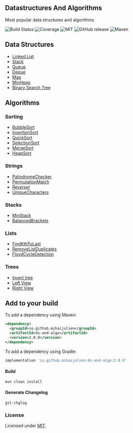 ## Datastructures And Algorithms
Most popular data structures and algorithms

![Build Status](https://travis-ci.com/mihaijulien/datastructures-algorithms.svg?branch=main)
![Coverage](https://img.shields.io/codecov/c/github/mihaijulien/datastructures-algorithms)
![MIT](https://img.shields.io/github/license/mihaijulien/datastructures-algorithms)
![GitHub release](https://img.shields.io/github/v/release/mihaijulien/datastructures-algorithms)
![Maven](https://img.shields.io/maven-central/v/io.github.mihaijulien/ds-and-algo)

## Data Structures

* [Linked List](https://github.com/mihaijulien/datastructures-algorithms/blob/main/src/main/java/io/github/mihaijulien/datastructures/LinkedList.java)
* [Stack](https://github.com/mihaijulien/datastructures-algorithms/blob/main/src/main/java/io/github/mihaijulien/datastructures/Stack.java)
* [Queue](https://github.com/mihaijulien/datastructures-algorithms/blob/main/src/main/java/io/github/mihaijulien/datastructures/Queue.java)
* [Deque](https://github.com/mihaijulien/datastructures-algorithms/blob/main/src/main/java/io/github/mihaijulien/datastructures/Deque.java)
* [Map](https://github.com/mihaijulien/datastructures-algorithms/blob/main/src/main/java/io/github/mihaijulien/datastructures/Map.java)
* [MinHeap](https://github.com/mihaijulien/datastructures-algorithms/blob/main/src/main/java/io/github/mihaijulien/datastructures/MinHeap.java)
* [Binary Search Tree](https://github.com/mihaijulien/datastructures-algorithms/blob/main/src/main/java/io/github/mihaijulien/datastructures/BinarySearchTree.java)

## Algorithms
### Sorting
* [BubbleSort](https://github.com/mihaijulien/datastructures-algorithms/tree/main/src/main/java/io/github/mihaijulien/algorithms/sorting/BubbleSort.java)
* [InsertionSort](https://github.com/mihaijulien/datastructures-algorithms/tree/main/src/main/java/io/github/mihaijulien/algorithms/sorting/InsertionSort.java)
* [QuickSort](https://github.com/mihaijulien/datastructures-algorithms/tree/main/src/main/java/io/github/mihaijulien/algorithms/sorting/QuickSort.java)
* [SelectionSort](https://github.com/mihaijulien/datastructures-algorithms/tree/main/src/main/java/io/github/mihaijulien/algorithms/sorting/SelectionSort.java)
* [MergeSort](https://github.com/mihaijulien/datastructures-algorithms/blob/main/src/main/java/io/github/mihaijulien/algorithms/sorting/MergeSort.java)
* [HeapSort](https://github.com/mihaijulien/datastructures-algorithms/blob/main/src/main/java/io/github/mihaijulien/algorithms/sorting/HeapSort.java)
### Strings
* [PalindromeChecker](https://github.com/mihaijulien/datastructures-algorithms/blob/main/src/main/java/io/github/mihaijulien/algorithms/strings/PalindromeChecker.java)
* [PermutationMatch](https://github.com/mihaijulien/datastructures-algorithms/blob/main/src/main/java/io/github/mihaijulien/algorithms/strings/PermutationMatch.java)
* [Reverser](https://github.com/mihaijulien/datastructures-algorithms/blob/main/src/main/java/io/github/mihaijulien/algorithms/strings/Reverser.java)
* [UniqueCharacters](https://github.com/mihaijulien/datastructures-algorithms/blob/main/src/main/java/io/github/mihaijulien/algorithms/strings/UniqueCharacters.java)

### Stacks
* [MinStack](https://github.com/mihaijulien/datastructures-algorithms/blob/main/src/main/java/io/github/mihaijulien/algorithms/stacks/MinStack.java)
* [BalancedBrackets](https://github.com/mihaijulien/datastructures-algorithms/blob/main/src/main/java/io/github/mihaijulien/algorithms/stacks/BalancedBrackets.java)

### Lists
* [FindKthToLast](https://github.com/mihaijulien/datastructures-algorithms/blob/main/src/main/java/io/github/mihaijulien/algorithms/lists/FindKthToLast.java)
* [RemoveListDuplicates](https://github.com/mihaijulien/datastructures-algorithms/blob/main/src/main/java/io/github/mihaijulien/algorithms/lists/RemoveListDuplicates.java)
* [FloydCycleDetection](https://github.com/mihaijulien/datastructures-algorithms/blob/main/src/main/java/io/github/mihaijulien/algorithms/lists/FloydCycleDetection.java)

### Trees
* [Invert tree](https://github.com/mihaijulien/datastructures-algorithms/blob/main/src/main/java/io/github/mihaijulien/algorithms/trees/InvertTree.java)
* [Left View](https://github.com/mihaijulien/datastructures-algorithms/blob/main/src/main/java/io/github/mihaijulien/algorithms/trees/LeftView.java)
* [Right View](https://github.com/mihaijulien/datastructures-algorithms/blob/main/src/main/java/io/github/mihaijulien/algorithms/trees/RightView.java)

## Add to your build

To add a dependency using Maven:
```xml
<dependency>
  <groupId>io.github.mihaijulien</groupId>
  <artifactId>ds-and-algo</artifactId>
  <version>2.0.0</version>
</dependency>
```

To add a dependency using Gradle:
```groovy
implementation 'io.github.mihaijulien:ds-and-algo:2.0.0'
```

#### Build

`mvn clean install`

#### Generate Changelog
`git-chglog`

### License

Licensed under [MIT](https://github.com/mihaijulien/datastructures-algorithms/blob/main/LICENSE).